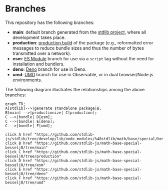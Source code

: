 <!--

@license Apache-2.0

Copyright (c) 2022 The Stdlib Authors.

Licensed under the Apache License, Version 2.0 (the "License");
you may not use this file except in compliance with the License.
You may obtain a copy of the License at

    http://www.apache.org/licenses/LICENSE-2.0

Unless required by applicable law or agreed to in writing, software
distributed under the License is distributed on an "AS IS" BASIS,
WITHOUT WARRANTIES OR CONDITIONS OF ANY KIND, either express or implied.
See the License for the specific language governing permissions and
limitations under the License.

-->

# Branches

This repository has the following branches:

-   **main**: default branch generated from the [stdlib project][stdlib-url], where all development takes place.
-   **production**: [production build][production-url] of the package (e.g., reformatted error messages to reduce bundle sizes and thus the number of bytes transmitted over a network).
-   **esm**: [ES Module][esm-url] branch for use via a `script` tag without the need for installation and bundlers.
-   **deno**: [Deno][deno-url] branch for use in Deno.
-   **umd**: [UMD][umd-url] branch for use in Observable, or in dual browser/Node.js environments.

The following diagram illustrates the relationships among the above branches:

```mermaid
graph TD;
A[stdlib]-->|generate standalone package|B;
B[main] -->|productionize| C[production];
C -->|bundle| D[esm];
C -->|bundle| E[deno];
C -->|bundle| F[umd];

click A href "https://github.com/stdlib-js/stdlib/tree/develop/lib/node_modules/%40stdlib/math/base/special/besselj0"
click B href "https://github.com/stdlib-js/math-base-special-besselj0/tree/main"
click C href "https://github.com/stdlib-js/math-base-special-besselj0/tree/production"
click D href "https://github.com/stdlib-js/math-base-special-besselj0/tree/esm"
click E href "https://github.com/stdlib-js/math-base-special-besselj0/tree/deno"
click F href "https://github.com/stdlib-js/math-base-special-besselj0/tree/umd"
```

[stdlib-url]: https://github.com/stdlib-js/stdlib/tree/develop/lib/node_modules/%40stdlib/math/base/special/besselj0
[production-url]: https://github.com/stdlib-js/math-base-special-besselj0/tree/production
[deno-url]: https://github.com/stdlib-js/math-base-special-besselj0/tree/deno
[umd-url]: https://github.com/stdlib-js/math-base-special-besselj0/tree/umd
[esm-url]: https://github.com/stdlib-js/math-base-special-besselj0/tree/esm